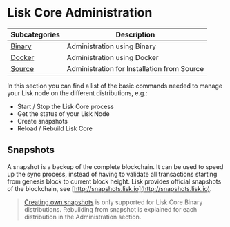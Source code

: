 # Lisk Core Administration

Subcategories | Description
--- | ---
[Binary](binary/admin-binary.md) | Administration using Binary
[Docker](docker/admin-docker.md) | Administration using Docker
[Source](source/admin-source.md) | Administration for Installation from Source

In this section you can find a list of the basic commands needed to manage your Lisk node on the different distributions, e.g.:

- Start / Stop the Lisk Core process
- Get the status of your Lisk Node
- Create snapshots
- Reload / Rebuild Lisk Core

## Snapshots

A snapshot is a backup of the complete blockchain. It can be used to speed up the sync process, instead of having to validate all transactions starting from genesis block to current block height.
Lisk provides official snapshots of the blockchain, see [http://snapshots.lisk.io](http://snapshots.lisk.io).

> [Creating own snapshots](binary/admin-binary.md#create-snapshot) is only supported for Lisk Core Binary distributions. Rebuilding from snapshot is explained for each distribution in the Administration section.


